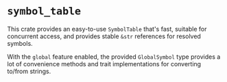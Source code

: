 # `symbol_table`

This crate provides an easy-to-use `SymbolTable`
 that's fast, suitable for concurrent access,
 and provides stable `&str` references for resolved symbols.

With the `global` feature enabled, the
 provided `GlobalSymbol` type
 provides a lot of convenience methods and trait implementations
 for converting to/from strings.